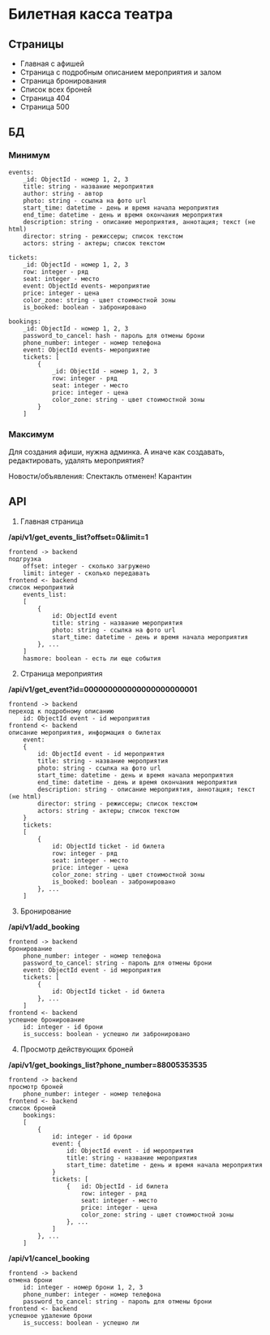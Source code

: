 # Билетная касса театра

## Страницы

* Главная с афишей
* Страница с подробным описанием мероприятия и залом
* Страница бронирования
* Список всех броней
* Страница 404
* Страница 500

## БД

### Минимум

    events:
        _id: ObjectId - номер 1, 2, 3
        title: string - название мероприятия
        author: string - автор
        photo: string - ссылка на фото url
        start_time: datetime - день и время начала мероприятия
        end_time: datetime - день и время окончания мероприятия
        description: string - описание мероприятия, аннотация; текст (не html)
        director: string - режиссеры; список текстом
        actors: string - актеры; список текстом

    tickets:
        _id: ObjectId - номер 1, 2, 3
        row: integer - ряд
        seat: integer - место
        event: ObjectId events- мероприятие
        price: integer - цена
        color_zone: string - цвет стоимостной зоны
        is_booked: boolean - забронировано

    bookings: 
        _id: ObjectId - номер 1, 2, 3
        password_to_cancel: hash - пароль для отмены брони
        phone_number: integer - номер телефона
        event: ObjectId events- мероприятие
        tickets: [
            {   
                _id: ObjectId - номер 1, 2, 3
                row: integer - ряд
                seat: integer - место
                price: integer - цена
                color_zone: string - цвет стоимостной зоны  
            } 
        ]


### Максимум

Для создания афиши, нужна админка. 
А иначе как создавать, редактировать, удалять мероприятия?

Новости/объявления:
Спектакль отменен! Карантин


## API

1. Главная страница

**/api/v1/get_events_list?offset=0&limit=1**

    frontend -> backend
    подгрузка
        offset: integer - сколько загружено
        limit: integer - сколько передавать
    frontend <- backend
    список мероприятий
        events_list: 
        [
            { 
                id: ObjectId event
                title: string - название мероприятия
                photo: string - ссылка на фото url
                start_time: datetime - день и время начала мероприятия
            }, ...
        ]
        hasmore: boolean - есть ли еще события

2. Страница мероприятия

**/api/v1/get_event?id=000000000000000000000001**

    frontend -> backend
    переход к подробному описанию
        id: ObjectId event - id мероприятия
    frontend <- backend
    описание мероприятия, информация о билетах
        event:
        {
            id: ObjectId event - id мероприятия
            title: string - название мероприятия
            photo: string - ссылка на фото url
            start_time: datetime - день и время начала мероприятия
            end_time: datetime - день и время окончания мероприятия
            description: string - описание мероприятия, аннотация; текст (не html)
            director: string - режиссеры; список текстом
            actors: string - актеры; список текстом
        }
        tickets:
        [
            {
                id: ObjectId ticket - id билета
                row: integer - ряд
                seat: integer - место
                price: integer - цена
                color_zone: string - цвет стоимостной зоны
                is_booked: boolean - забронировано
            }, ...
        ]

3. Бронирование

**/api/v1/add_booking**

    frontend -> backend
    бронирование
        phone_number: integer - номер телефона
        password_to_cancel: string - пароль для отмены брони
        event: ObjectId event - id мероприятия
        tickets: [
            { 
                id: ObjectId ticket - id билета
            }, ...
        ]
    frontend <- backend
    успешное бронирование
        id: integer - id брони
        is_success: boolean - успешно ли забронировано

4. Просмотр действующих броней

**/api/v1/get_bookings_list?phone_number=88005353535**

    frontend -> backend
    просмотр броней
        phone_number: integer - номер телефона
    frontend <- backend
    список броней
        bookings:
        [
            {   
                id: integer - id брони
                event: {
                    id: ObjectId event - id мероприятия
                    title: string - название мероприятия
                    start_time: datetime - день и время начала мероприятия
                }
                tickets: [
                    {   id: ObjectId - id билета
                        row: integer - ряд
                        seat: integer - место
                        price: integer - цена
                        color_zone: string - цвет стоимостной зоны 
                    }, ...
                ]
            }, ...
        ]

**/api/v1/canсel_booking**

    frontend -> backend
    отмена брони
        id: integer - номер брони 1, 2, 3
        phone_number: integer - номер телефона
        password_to_cancel: string - пароль для отмены брони
    frontend <- backend
    успешное удаление брони
        is_success: boolean - успешно ли
